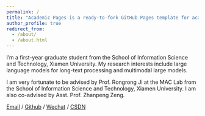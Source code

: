 ```yaml
---
permalink: /
title: "Academic Pages is a ready-to-fork GitHub Pages template for academic personal websites"
author_profile: true
redirect_from: 
  - /about/
  - /about.html
---
```


I’m a first-year graduate student from the School of Information Science and Technology, Xiamen University. My research interests include large language models for long-text processing and multimodal large models.

I am very fortunate to be advised by Prof. Rongrong Ji at the MAC Lab from the School of Information Science and Technology, Xiamen University. I am also co-advised by Asst. Prof. Zhanpeng Zeng.

[Email](31520241154536@stu.xmu.edu.cn) / [Github](https://github.com/yudaohai666) / [Wechat](../images/wechat.jpg) / [CSDN](https://blog.csdn.net/qd1813100174?spm=1000.2115.3001.5343)
